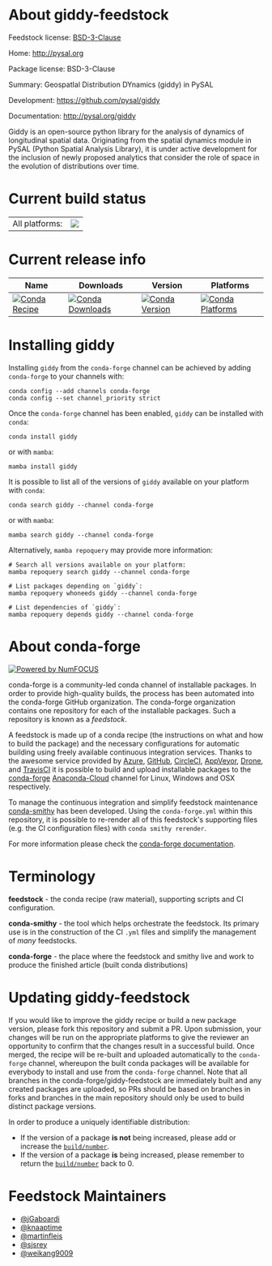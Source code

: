 About giddy-feedstock
=====================

Feedstock license: [BSD-3-Clause](https://github.com/conda-forge/giddy-feedstock/blob/main/LICENSE.txt)

Home: http://pysal.org

Package license: BSD-3-Clause

Summary: GeospatIal Distribution DYnamics (giddy) in PySAL

Development: https://github.com/pysal/giddy

Documentation: http://pysal.org/giddy

Giddy is an open-source python library for the analysis of dynamics of longitudinal spatial
data. Originating from the spatial dynamics module in PySAL (Python Spatial Analysis Library),
it is under active development for the inclusion of newly proposed analytics that consider the
role of space in the evolution of distributions over time.


Current build status
====================


<table><tr><td>All platforms:</td>
    <td>
      <a href="https://dev.azure.com/conda-forge/feedstock-builds/_build/latest?definitionId=6635&branchName=main">
        <img src="https://dev.azure.com/conda-forge/feedstock-builds/_apis/build/status/giddy-feedstock?branchName=main">
      </a>
    </td>
  </tr>
</table>

Current release info
====================

| Name | Downloads | Version | Platforms |
| --- | --- | --- | --- |
| [![Conda Recipe](https://img.shields.io/badge/recipe-giddy-green.svg)](https://anaconda.org/conda-forge/giddy) | [![Conda Downloads](https://img.shields.io/conda/dn/conda-forge/giddy.svg)](https://anaconda.org/conda-forge/giddy) | [![Conda Version](https://img.shields.io/conda/vn/conda-forge/giddy.svg)](https://anaconda.org/conda-forge/giddy) | [![Conda Platforms](https://img.shields.io/conda/pn/conda-forge/giddy.svg)](https://anaconda.org/conda-forge/giddy) |

Installing giddy
================

Installing `giddy` from the `conda-forge` channel can be achieved by adding `conda-forge` to your channels with:

```
conda config --add channels conda-forge
conda config --set channel_priority strict
```

Once the `conda-forge` channel has been enabled, `giddy` can be installed with `conda`:

```
conda install giddy
```

or with `mamba`:

```
mamba install giddy
```

It is possible to list all of the versions of `giddy` available on your platform with `conda`:

```
conda search giddy --channel conda-forge
```

or with `mamba`:

```
mamba search giddy --channel conda-forge
```

Alternatively, `mamba repoquery` may provide more information:

```
# Search all versions available on your platform:
mamba repoquery search giddy --channel conda-forge

# List packages depending on `giddy`:
mamba repoquery whoneeds giddy --channel conda-forge

# List dependencies of `giddy`:
mamba repoquery depends giddy --channel conda-forge
```


About conda-forge
=================

[![Powered by
NumFOCUS](https://img.shields.io/badge/powered%20by-NumFOCUS-orange.svg?style=flat&colorA=E1523D&colorB=007D8A)](https://numfocus.org)

conda-forge is a community-led conda channel of installable packages.
In order to provide high-quality builds, the process has been automated into the
conda-forge GitHub organization. The conda-forge organization contains one repository
for each of the installable packages. Such a repository is known as a *feedstock*.

A feedstock is made up of a conda recipe (the instructions on what and how to build
the package) and the necessary configurations for automatic building using freely
available continuous integration services. Thanks to the awesome service provided by
[Azure](https://azure.microsoft.com/en-us/services/devops/), [GitHub](https://github.com/),
[CircleCI](https://circleci.com/), [AppVeyor](https://www.appveyor.com/),
[Drone](https://cloud.drone.io/welcome), and [TravisCI](https://travis-ci.com/)
it is possible to build and upload installable packages to the
[conda-forge](https://anaconda.org/conda-forge) [Anaconda-Cloud](https://anaconda.org/)
channel for Linux, Windows and OSX respectively.

To manage the continuous integration and simplify feedstock maintenance
[conda-smithy](https://github.com/conda-forge/conda-smithy) has been developed.
Using the ``conda-forge.yml`` within this repository, it is possible to re-render all of
this feedstock's supporting files (e.g. the CI configuration files) with ``conda smithy rerender``.

For more information please check the [conda-forge documentation](https://conda-forge.org/docs/).

Terminology
===========

**feedstock** - the conda recipe (raw material), supporting scripts and CI configuration.

**conda-smithy** - the tool which helps orchestrate the feedstock.
                   Its primary use is in the construction of the CI ``.yml`` files
                   and simplify the management of *many* feedstocks.

**conda-forge** - the place where the feedstock and smithy live and work to
                  produce the finished article (built conda distributions)


Updating giddy-feedstock
========================

If you would like to improve the giddy recipe or build a new
package version, please fork this repository and submit a PR. Upon submission,
your changes will be run on the appropriate platforms to give the reviewer an
opportunity to confirm that the changes result in a successful build. Once
merged, the recipe will be re-built and uploaded automatically to the
`conda-forge` channel, whereupon the built conda packages will be available for
everybody to install and use from the `conda-forge` channel.
Note that all branches in the conda-forge/giddy-feedstock are
immediately built and any created packages are uploaded, so PRs should be based
on branches in forks and branches in the main repository should only be used to
build distinct package versions.

In order to produce a uniquely identifiable distribution:
 * If the version of a package **is not** being increased, please add or increase
   the [``build/number``](https://docs.conda.io/projects/conda-build/en/latest/resources/define-metadata.html#build-number-and-string).
 * If the version of a package **is** being increased, please remember to return
   the [``build/number``](https://docs.conda.io/projects/conda-build/en/latest/resources/define-metadata.html#build-number-and-string)
   back to 0.

Feedstock Maintainers
=====================

* [@jGaboardi](https://github.com/jGaboardi/)
* [@knaaptime](https://github.com/knaaptime/)
* [@martinfleis](https://github.com/martinfleis/)
* [@sjsrey](https://github.com/sjsrey/)
* [@weikang9009](https://github.com/weikang9009/)

